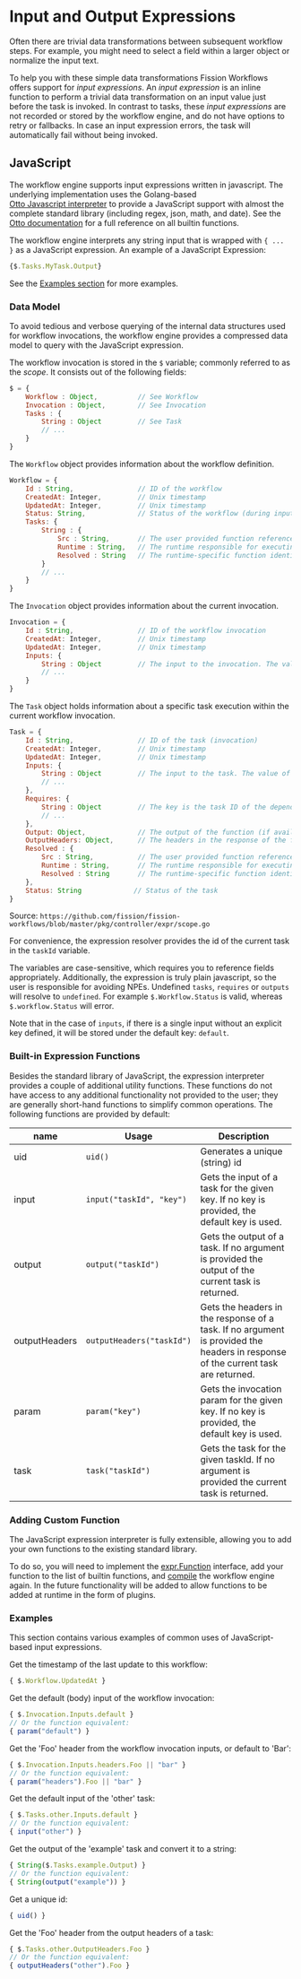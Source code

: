 # Input and Output Expressions

Often there are trivial data transformations between subsequent workflow steps.
For example, you might need to select a field within a larger object or normalize the input text.

To help you with these simple data transformations Fission Workflows offers support for _input expressions_.
An _input expression_ is an inline function to perform a trivial data transformation on an input value just before 
the task is invoked. 
In contrast to tasks, these _input expressions_ are not recorded or stored by the workflow engine, and do not
 have options to retry or fallbacks.
In case an input expression errors, the task will automatically fail without being invoked.

## JavaScript
The workflow engine supports input expressions written in javascript.
The underlying implementation uses the Golang-based  
[Otto Javascript interpreter](https://github.com/robertkrimen/otto) to provide a JavaScript support with almost the 
complete standard library (including regex, json, math, and date).
See the [Otto documentation](https://github.com/robertkrimen/otto) for a full reference on all builtin functions.

The workflow engine interprets any string input that is wrapped with `{ ... }` as a JavaScript expression.
An example of a JavaScript Expression:
```javascript
{$.Tasks.MyTask.Output}
``` 

See the [Examples section](#Examples) for more examples.

### Data Model
To avoid tedious and verbose querying of the internal data structures used for workflow invocations, the workflow 
engine provides a compressed data model to query with the JavaScript expression.

The workflow invocation is stored in the `$` variable; commonly referred to as the _scope_.
It consists out of the following fields:
```javascript
$ = {
    Workflow : Object,          // See Workflow
    Invocation : Object,        // See Invocation
    Tasks : {
        String : Object         // See Task
        // ...
    }
}
```

The `Workflow` object provides information about the workflow definition.
```javascript
Workflow = {
    Id : String,                // ID of the workflow
    CreatedAt: Integer,         // Unix timestamp
    UpdatedAt: Integer,         // Unix timestamp
    Status: String,             // Status of the workflow (during input evaluation it is always 'READY')
    Tasks: {
        String : {
            Src : String,       // The user provided function reference
            Runtime : String,   // The runtime responsible for executing the function
            Resolved : String   // The runtime-specific function identifier
        }
        // ...
    }
}
```

The `Invocation` object provides information about the current invocation.
````javascript
Invocation = {
    Id : String,                // ID of the workflow invocation
    CreatedAt: Integer,         // Unix timestamp
    UpdatedAt: Integer,         // Unix timestamp
    Inputs: {
        String : Object         // The input to the invocation. The value of it depends on the value type.
        // ...
    }
}
````

The `Task` object holds information about a specific task execution within the current workflow invocation.
```javascript
Task = {
    Id : String,                // ID of the task (invocation)
    CreatedAt: Integer,         // Unix timestamp
    UpdatedAt: Integer,         // Unix timestamp
    Inputs: {
        String : Object         // The input to the task. The value of it depends on the value type.
        // ...
    },
    Requires: {
        String : Object         // The key is the task ID of the dependency
        // ...
    },
    Output: Object,             // The output of the function (if available)
    OutputHeaders: Object,      // The headers in the response of the function (if available)
    Resolved : {
        Src : String,           // The user provided function reference
        Runtime : String,       // The runtime responsible for executing the function
        Resolved : String       // The runtime-specific function identifier
    },
    Status: String             // Status of the task
}
``` 

Source: `https://github.com/fission/fission-workflows/blob/master/pkg/controller/expr/scope.go` 

For convenience, the expression resolver provides the id of the current task in the `taskId` variable.

The variables are case-sensitive, which requires you to reference fields appropriately.
Additionally, the expression is truly plain javascript, so the user is responsible for avoiding NPEs.
Undefined `tasks`, `requires` or `outputs` will resolve to `undefined`.
For example `$.Workflow.Status` is valid, whereas `$.workflow.Status` will error.

Note that in the case of `inputs`, if there is a single input without an explicit key defined, it will be stored 
under the default key: `default`.

### Built-in Expression Functions
Besides the standard library of JavaScript, the expression interpreter provides a couple of additional utility 
functions.
These functions do not have access to any additional functionality not provided to the user; they are generally 
short-hand functions to simplify common operations.
The following functions are provided by default:

name | Usage      | Description
-----|------------|-------------------------------
uid  | `uid()`    | Generates a unique (string) id
input | `input("taskId", "key")` | Gets the input of a task for the given key. If no key is provided, the default key is used.    
output | `output("taskId")` | Gets the output of a task. If no argument is provided the output of the current task is returned.
outputHeaders | `outputHeaders("taskId")` | Gets the headers in the response of a task. If no argument is provided the headers in response of the current task are returned.
param | `param("key")` | Gets the invocation param for the given key. If no key is provided, the default key is used.
task | `task("taskId")` | Gets the task for the given taskId. If no argument is provided the current task is returned.

### Adding Custom Function
The JavaScript expression interpreter is fully extensible, allowing you to add your own functions to the existing 
standard library.

To do so, you will need to implement the [expr.Function](https://github.com/fission/fission-workflows/blob/master/pkg/controller/expr/functions.go#L17) interface, add your function to the list of 
builtin functions, and [compile](../compiling.md) the workflow engine again.
In the future functionality will be added to allow functions to be added at runtime in the form of plugins.

### Examples
This section contains various examples of common uses of JavaScript-based input expressions.

Get the timestamp of the last update to this workflow:
```javascript
{ $.Workflow.UpdatedAt }
```

Get the default (body) input of the workflow invocation:
```javascript
{ $.Invocation.Inputs.default }
// Or the function equivalent:
{ param("default") }
``` 

Get the 'Foo' header from the workflow invocation inputs, or default to 'Bar':
```javascript
{ $.Invocation.Inputs.headers.Foo || "bar" }
// Or the function equivalent:
{ param("headers").Foo || "bar" }
``` 

Get the default input of the 'other' task:
```javascript
{ $.Tasks.other.Inputs.default }
// Or the function equivalent:
{ input("other") }
```

Get the output of the 'example' task and convert it to a string:
```javascript
{ String($.Tasks.example.Output) }
// Or the function equivalent:
{ String(output("example")) }
```

Get a unique id:
```javascript
{ uid() }
```

Get the 'Foo' header from the output headers of a task:
```javascript
{ $.Tasks.other.OutputHeaders.Foo }
// Or the function equivalent:
{ outputHeaders("other").Foo }
```
